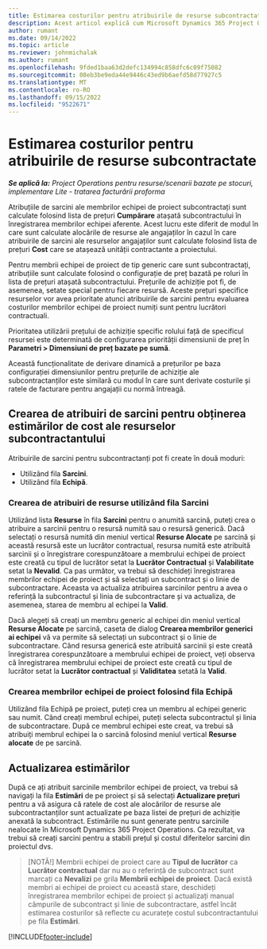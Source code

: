 ```yaml
---
title: Estimarea costurilor pentru atribuirile de resurse subcontractate
description: Acest articol explică cum Microsoft Dynamics 365 Project Operations calculează estimarea costurilor alocărilor de resurse subcontractate.
author: rumant
ms.date: 09/14/2022
ms.topic: article
ms.reviewer: johnmichalak
ms.author: rumant
ms.openlocfilehash: 9fded1baa63d2defc134994c858dfc6c09f75082
ms.sourcegitcommit: 08eb3be9eda44e9446c43ed9b6aefd58d77927c5
ms.translationtype: MT
ms.contentlocale: ro-RO
ms.lasthandoff: 09/15/2022
ms.locfileid: "9522671"
---
```

# <a name="cost-estimation-of-subcontracted-resource-assignments"></a>Estimarea costurilor pentru atribuirile de resurse subcontractate

_**Se aplică la:** Project Operations pentru resurse/scenarii bazate pe stocuri, implementare Lite - tratarea facturării proforma_

Atribuțiile de sarcini ale membrilor echipei de proiect subcontractați sunt calculate folosind lista de prețuri **Cumpărare** atașată subcontractului în înregistrarea membrilor echipei aferente. Acest lucru este diferit de modul în care sunt calculate alocările de resurse ale angajaților în cazul în care atribuirile de sarcini ale resurselor angajaților sunt calculate folosind lista de prețuri **Cost** care se atașează unității contractante a proiectului. 

Pentru membrii echipei de proiect de tip generic care sunt subcontractați, atribuțiile sunt calculate folosind o configurație de preț bazată pe roluri în lista de prețuri atașată subcontractului. Prețurile de achiziție pot fi, de asemenea, setate special pentru fiecare resursă. Aceste prețuri specifice resurselor vor avea prioritate atunci atribuirile de sarcini pentru evaluarea costurilor membrilor echipei de proiect numiți sunt pentru lucrători contractuali. 

Prioritatea utilizării prețului de achiziție specific rolului față de specificul resursei este determinată de configurarea priorității dimensiunii de preț în **Parametri > Dimensiuni de preț bazate pe sumă**.

Această funcționalitate de derivare dinamică a prețurilor pe baza configurației dimensiunilor pentru prețurile de achiziție ale subcontractanților este similară cu modul în care sunt derivate costurile și ratele de facturare pentru angajații cu normă întreagă. 

## <a name="creating-task-assignments-for-getting-cost-estimates-of-subcontractor-resources"></a>Crearea de atribuiri de sarcini pentru obținerea estimărilor de cost ale resurselor subcontractantului

Atribuirile de sarcini pentru subcontractanți pot fi create în două moduri: 
- Utilizând fila **Sarcini**.
- Utilizând fila **Echipă**.

### <a name="creating-resources-assignments-using-the-tasks-tab"></a>Crearea de atribuiri de resurse utilizând fila Sarcini
Utilizând lista **Resurse** în fila **Sarcini** pentru o anumită sarcină, puteți crea o atribuire a sarcinii pentru o resursă numită sau o resursă generică. Dacă selectați o resursă numită din meniul vertical **Resurse Alocate** pe sarcină și această resursă este un lucrător contractual, resursa numită este atribuită sarcinii și o înregistrare corespunzătoare a membrului echipei de proiect este creată cu tipul de lucrător setat la **Lucrător Contractual** și **Valabilitate** setat la **Nevalid**. Ca pas următor, va trebui să deschideți înregistrarea membrilor echipei de proiect și să selectați un subcontract și o linie de subcontractare. Aceasta va actualiza atribuirea sarcinilor pentru a avea o referință la subcontractul și linia de subcontractare și va actualiza, de asemenea, starea de membru al echipei la **Valid**.

Dacă alegeți să creați un membru generic al echipei din meniul vertical **Resurse Alocate** pe sarcină, caseta de dialog **Crearea membrilor generici ai echipei** vă va permite să selectați un subcontract și o linie de subcontractare. Când resursa generică este atribuită sarcinii și este creată înregistrarea corespunzătoare a membrului echipei de proiect, veți observa că înregistrarea membrului echipei de proiect este creată cu tipul de lucrător setat la **Lucrător contractual** și **Validitatea** setată la **Valid**.

### <a name="creating-project-team-members-using-the-team-tab"></a>Crearea membrilor echipei de proiect folosind fila Echipă
Utilizând fila Echipă pe proiect, puteți crea un membru al echipei generic sau numit. Când creați membrul echipei, puteți selecta subcontractul și linia de subcontractare. După ce membrul echipei este creat, va trebui să atribuiți membrul echipei la o sarcină folosind meniul vertical **Resurse alocate** de pe sarcină. 

## <a name="updating-estimates"></a>Actualizarea estimărilor
După ce ați atribuit sarcinile membrilor echipei de proiect, va trebui să navigați la fila **Estimări** de pe proiect și să selectați **Actualizare prețuri** pentru a vă asigura că ratele de cost ale alocărilor de resurse ale subcontractanților sunt actualizate pe baza listei de prețuri de achiziție anexată la subcontract. Estimările nu sunt generate pentru sarcinile nealocate în Microsoft Dynamics 365 Project Operations. Ca rezultat, va trebui să creați sarcini pentru a stabili prețul și costul diferitelor sarcini din proiectul dvs. 

> [NOTĂ!] Membrii echipei de proiect care au **Tipul de lucrător** ca **Lucrător contractual** dar nu au o referință de subcontract sunt marcați ca **Nevalizi** pe grila **Membrii echipei de proiect**. Dacă există membri ai echipei de proiect cu această stare, deschideți înregistrarea membrilor echipei de proiect și actualizați manual câmpurile de subcontract și linie de subcontractare, astfel încât estimarea costurilor să reflecte cu acuratețe costul subcontractantului pe fila **Estimări**. 


[!INCLUDE[footer-include](../../includes/footer-banner.md)]
